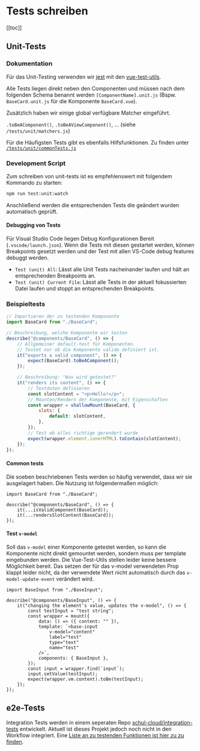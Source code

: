 # Tests schreiben

[[toc]]

## Unit-Tests

### Dokumentation

Für das Unit-Testing verwenden wir [jest](https://jestjs.io/docs/en/using-matchers) mit den [vue-test-utils](https://vue-test-utils.vuejs.org/guides/#getting-started).

Alle Tests liegen direkt neben den Componenten und müssen nach dem folgenden Schema benannt werden `[ComponentName].unit.js` (Bspw. `BaseCard.unit.js` für die Komponente `BaseCard.vue`).

Zusätzlich haben wir einige global verfügbare Matcher eingeführt.

`.toBeAComponent()`, `.toBeAViewComponent()`, ... (siehe `/tests/unit/matchers.js`)

Für die Häufigsten Tests gibt es ebenfalls Hilfsfunktionen. Zu finden unter [`/tests/unit/commonTests.js`](https://github.com/schul-cloud/nuxt-client/blob/develop/tests/unit/commonTests.js)

### Development Script

Zum schreiben von unit-tests ist es empfehlenswert mit folgendem Kommando zu starten:

```bash
npm run test:unit:watch
```

Anschließend werden die entsprechenden Tests die geändert wurden automatisch geprüft.

#### Debugging von Tests

Für Visual Studio Code liegen Debug Konfigurationen Bereit (`.vscode/launch.json`). Wenn die Tests mit diesen gestartet werden, können Breakpoints gesetzt werden und der Test mit allen VS-Code debug features debuggt werden.

- `Test (unit) All`: Lässt alle Unit Tests nacheinander laufen und hält an entsprechenden Breakpoints an.
- `Test (unit) Current File`: Lässt alle Tests in der aktuell fokussierten Datei laufen und stoppt an entsprechenden Breakpoints.

### Beispieltests

```js
// Importieren der zu testenden Komponente
import BaseCard from "./BaseCard";

// Beschreibung, welche Komponente wir testen
describe("@components/BaseCard", () => {
	// Allgemeiner default-test für Komponenten.
	// Testet nur ob die Komponente valide definiert ist.
	it("exports a valid component", () => {
		expect(BaseCard).toBeAComponent();
	});

	// Beschreibung: "Was wird getestet?"
	it("renders its content", () => {
		// Testdaten definieren
		const slotContent = "<p>Hello!</p>";
		// Mounten/Rendern der Komponente, mit Eigenschaften
		const wrapper = shallowMount(BaseCard, {
			slots: {
				default: slotContent,
			},
		});
		// Test ob alles richtige gerendert wurde
		expect(wrapper.element.innerHTML).toContain(slotContent);
	});
});
```

#### Common tests

Die soeben beschriebenen Tests werden so häufig verwendet, dass wir sie ausgelagert haben. Die Nutzung ist folgendermaßen möglich:

```js{4-5}
import BaseCard from "./BaseCard";

describe("@components/BaseCard", () => {
	it(...isValidComponent(BaseCard));
	it(...rendersSlotContent(BaseCard));
});
```

#### Test `v-model`

Soll das `v-model` einer Komponente getestet werden, so kann die Komponente nicht direkt gemountet werden, sondern muss per template eingebunden werden. Die Vue-Test-Utils stellen leider keine bessere Möglichkeit bereit. Das setzen der für das v-model verwendeten Prop klappt leider nicht, da der verwendete Wert nicht automatisch durch das `v-model-update-event` verändert wird.

```js{8-13}
import BaseInput from "./BaseInput";

describe("@components/BaseInput", () => {
	it("changing the element's value, updates the v-model", () => {
		const testInput = "test string";
		const wrapper = mount({
			data: () => ({ content: "" }),
			template: `<base-input
				v-model="content"
				label="test"
				type="text"
				name="test"
			/>`,
			components: { BaseInput },
		});
		const input = wrapper.find(`input`);
		input.setValue(testInput);
		expect(wrapper.vm.content).toBe(testInput);
	});
});
```

## e2e-Tests

Integration Tests werden in einem seperaten Repo [schul-cloud/integration-tests](https://github.com/schul-cloud/integration-tests) entwickelt. Aktuell ist dieses Projekt jedoch noch nicht in den Workflow integriert. Eine [Liste an zu testenden Funktionen ist hier zu zu finden](https://docs.schul-cloud.org/pages/viewpage.action?spaceKey=Intern&title=Integrationstest+Status).
